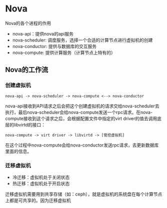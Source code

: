 # Nova

Nova的各个进程的作用

* nova-api：提供nova的api服务
* nova-scheduler: 调度服务，选择一个合适的计算节点进行虚拟机的创建
* nova-conductor: 提供与数据库的交互服务
* nova-compute: 提供计算服务（计算节点上特有的）

## Nova的工作流

### 创建虚拟机

```
nova-api -> nova-scheduler -> nova-compute <--> nova-conductor
```

nova-api接收到API请求之后会把这个创建虚拟机的请求交给nova-scheduler去执行，最后nova-scheduler会给nova-compute发送一个rpc请求。在nova-compute接收到这个请求之后，会根据配置文件中指定的virt driver的值去调用底层的libvirtd的接口：

```
nova-compute -> virt driver -> libvirtd -> [管控虚拟机]
```

在这个过程中nova-compute会给nova-conductor发送rpc请求，去更新数据库里面的信息。

### 迁移虚拟机

* 冷迁移：虚拟机处于关闭状态
* 热迁移：虚拟机处于开启状态

迁移虚拟机需要用到共享存储（如：ceph），就是虚拟机的系统盘在每个计算节点上都是可共享的。因为迁移虚拟机



